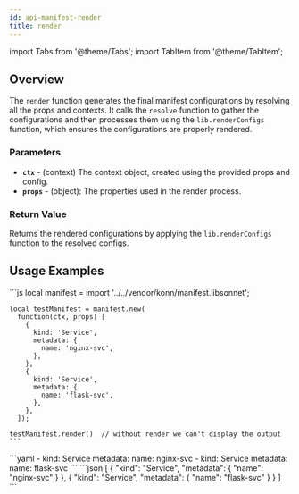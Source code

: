 ```yaml
---
id: api-manifest-render
title: render
---
```


import Tabs from '@theme/Tabs';
import TabItem from '@theme/TabItem';


## Overview
The `render` function generates the final manifest configurations by resolving all the props and contexts. It calls the `resolve` function to gather the configurations and then processes them using the `lib.renderConfigs` function, which ensures the configurations are properly rendered.

### Parameters
- **`ctx`** - (context) The context object, created using the provided props and config.
- **`props`** - (object): The properties used in the render process.

### Return Value
Returns the rendered configurations by applying the `lib.renderConfigs` function to the resolved configs.

## Usage Examples

<Tabs>
  <TabItem value="jsonnet" label="Jsonnet" default>
    ```js
    local manifest = import '../../vendor/konn/manifest.libsonnet';

    local testManifest = manifest.new(
      function(ctx, props) [
        {
          kind: 'Service',
          metadata: {
            name: 'nginx-svc',
          },
        },
        {
          kind: 'Service',
          metadata: {
            name: 'flask-svc',
          },
        },
      ]);

    testManifest.render()  // without render we can't display the output
    ``` 
  </TabItem>
  <TabItem value="yaml" label="YAML Output">
    ```yaml
    - kind: Service
      metadata:
        name: nginx-svc
    - kind: Service
      metadata:
        name: flask-svc
    ```
  </TabItem>
  <TabItem value="json" label="JSON Output">
    ```json
    [
       {
          "kind": "Service",
          "metadata": {
             "name": "nginx-svc"
          }
       },
       {
          "kind": "Service",
          "metadata": {
             "name": "flask-svc"
          }
       }
    ]
    ```
  </TabItem>
</Tabs>

